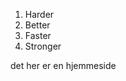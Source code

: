 # Ditte Rolle

1. Harder
2. Better
3. Faster
4. Stronger

det her er en hjemmeside


<!-- Skjuler brugernavn i toppen af siden -->
<style>
  h1:first-of-type {
    display:none;
  }
</style>
